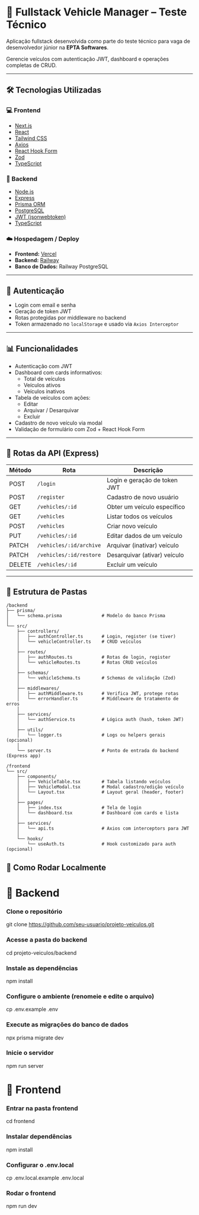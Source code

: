 # 🚗 Fullstack Vehicle Manager – Teste Técnico

Aplicação fullstack desenvolvida como parte do teste técnico para vaga de desenvolvedor júnior na **EPTA Softwares**.

Gerencie veículos com autenticação JWT, dashboard e operações completas de CRUD.

---

## 🛠️ Tecnologias Utilizadas

### 💻 Frontend
- [Next.js](https://nextjs.org/)
- [React](https://reactjs.org/)
- [Tailwind CSS](https://tailwindcss.com/)
- [Axios](https://axios-http.com/)
- [React Hook Form](https://react-hook-form.com/)
- [Zod](https://zod.dev/)
- [TypeScript](https://www.typescriptlang.org/)

### 🔧 Backend
- [Node.js](https://nodejs.org/)
- [Express](https://expressjs.com/)
- [Prisma ORM](https://www.prisma.io/)
- [PostgreSQL](https://www.postgresql.org/)
- [JWT (jsonwebtoken)](https://github.com/auth0/node-jsonwebtoken)
- [TypeScript](https://www.typescriptlang.org/)

### ☁️ Hospedagem / Deploy
- **Frontend:** [Vercel](https://vercel.com/)
- **Backend:** [Railway](https://railway.app/)
- **Banco de Dados:** Railway PostgreSQL

---

## 🔐 Autenticação

- Login com email e senha
- Geração de token JWT
- Rotas protegidas por middleware no backend
- Token armazenado no `localStorage` e usado via `Axios Interceptor`

---

## 📊 Funcionalidades

- Autenticação com JWT
- Dashboard com cards informativos:
  - Total de veículos
  - Veículos ativos
  - Veículos inativos
- Tabela de veículos com ações:
  - Editar
  - Arquivar / Desarquivar
  - Excluir
- Cadastro de novo veículo via modal
- Validação de formulário com Zod + React Hook Form

---

## 🧭 Rotas da API (Express)

| Método | Rota                    | Descrição                        |
|--------|-------------------------|----------------------------------|
| POST   | `/login`                | Login e geração de token JWT     |
| POST   | `/register`             | Cadastro de novo usuário         |
| GET    | `/vehicles/:id`         | Obter um veículo específico      |
| GET    | `/vehicles`             | Listar todos os veículos         |
| POST   | `/vehicles`             | Criar novo veículo               |
| PUT    | `/vehicles/:id`         | Editar dados de um veículo       |
| PATCH  | `/vehicles/:id/archive` | Arquivar (inativar) veículo      |
| PATCH  | `/vehicles/:id/restore` | Desarquivar (ativar) veículo     |
| DELETE | `/vehicles/:id`         | Excluir um veículo               |

---

## 📂 Estrutura de Pastas

```plaintext
/backend
├── prisma/
│   └── schema.prisma               # Modelo do banco Prisma
│
└── src/
    ├── controllers/
    │   ├── authController.ts       # Login, register (se tiver)
    │   └── vehicleController.ts    # CRUD veículos
    │
    ├── routes/
    │   ├── authRoutes.ts           # Rotas de login, register
    │   └── vehicleRoutes.ts        # Rotas CRUD veículos
    │
    ├── schemas/
    │   └── vehicleSchema.ts        # Schemas de validação (Zod)
    │
    ├── middlewares/
    │   ├── authMiddleware.ts       # Verifica JWT, protege rotas
    │   └── errorHandler.ts         # Middleware de tratamento de erros
    │
    ├── services/
    │   └── authService.ts          # Lógica auth (hash, token JWT)
    │
    ├── utils/
    │   └── logger.ts               # Logs ou helpers gerais (opcional)
    │
    └── server.ts                   # Ponto de entrada do backend (Express app)

/frontend
└── src/
    ├── components/
    │   ├── VehicleTable.tsx        # Tabela listando veículos
    │   ├── VehicleModal.tsx        # Modal cadastro/edição veículo
    │   └── Layout.tsx              # Layout geral (header, footer)
    │
    ├── pages/
    │   ├── index.tsx               # Tela de login
    │   └── dashboard.tsx           # Dashboard com cards e lista
    │
    ├── services/
    │   └── api.ts                  # Axios com interceptors para JWT
    │
    └── hooks/
        └── useAuth.ts              # Hook customizado para auth (opcional)

```
## 🚀 Como Rodar Localmente

# 🔧 Backend

### Clone o repositório
git clone https://github.com/seu-usuario/projeto-veiculos.git

### Acesse a pasta do backend
cd projeto-veiculos/backend

### Instale as dependências
npm install

### Configure o ambiente (renomeie e edite o arquivo)
cp .env.example .env

### Execute as migrações do banco de dados
npx prisma migrate dev

### Inicie o servidor
npm run server

# 🔧 Frontend


### Entrar na pasta frontend
cd frontend

### Instalar dependências
npm install

### Configurar o .env.local
cp .env.local.example .env.local

### Rodar o frontend
npm run dev
